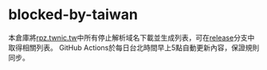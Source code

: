 # blocked-by-taiwan
本倉庫將[rpz.twnic.tw](https://rpz.twnic.tw/e.html)中所有停止解析域名下載並生成列表，可在[release](https://github.com/rootmelo92118/blocked-by-taiwan/tree/release)分支中取得相關列表。
GitHub Actions於每日台北時間早上5點自動更新內容，保證規則同步。

